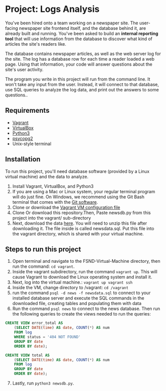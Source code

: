 # Project: Logs Analysis
You've been hired onto a team working on a newspaper site. The user-facing newspaper site frontend itself, and the database behind it, are already built and running. You've been asked to build an **internal reporting tool** that will use information from the database to discover what kind of articles the site's readers like.

The database contains newspaper articles, as well as the web server log for the site. The log has a database row for each time a reader loaded a web page. Using that information, your code will answer questions about the site's user activity.

The program you write in this project will run from the command line. It won't take any input from the user. Instead, it will connect to that database, use SQL queries to analyze the log data, and print out the answers to some questions..

## Requirements
* [Vagrant](https://www.vagrantup.com/downloads.html)
* [VirtualBox](https://www.virtualbox.org/wiki/Downloads)
* [Python3](https://www.python.org/downloads/)
* [psycopg2](http://initd.org/psycopg/docs/install.html)
* Unix-style terminal

## Installation
To run this project, you'll need database software (provided by a Linux virtual machine) and the data to analyze.

1. Install Vagrant, VirtualBox, and Python3
2. If you are using a Mac or Linux system, your regular terminal program will do just fine. On Windows, we recommend using the Git Bash terminal that comes with the [Git software](https://git-scm.com/downloads).
3. Clone or download the [Vagrant VM configuration file](https://github.com/udacity/fullstack-nanodegree-vm)
4. Clone Or download this repository.Then, Paste newsdb.py from this project into the vagrant/ sub-directory
5. Next, download the data [here](https://d17h27t6h515a5.cloudfront.net/topher/2016/August/57b5f748_newsdata/newsdata.zip). You will need to unzip this file after downloading it. The file inside is called newsdata.sql. Put this file into the vagrant directory, which is shared with your virtual machine.

## Steps to run this project
1. Open terminal and navigate to the FSND-Virtual-Machine directory, then run the command: `cd vagrant`.
2. Inside the vagrant subdirectory, run the command `vagrant up`. This will cause Vagrant to download the Linux operating system and install it.
3. Next, log into the virtual machine.: `vagrant up vagrant ssh`
4. Inside the VM, change directory to /vagrant: `cd /vagrant`
5. run the command `psql -d news -f newsdata.sql` to connect to your installed database server and execute the SQL commands in the downloaded file, creating tables and populating them with data
6. Run the command `psql news` to connect to the news database. Then run the following queries to create the views needed to run the queries:  

```sql
CREATE VIEW error_total AS
    (SELECT DATE(time) AS date, COUNT(*) AS num
    FROM log
    WHERE status = '404 NOT FOUND'
    GROUP BY date
    ORDER BY date);
```
```sql
CREATE VIEW total AS
    (SELECT DATE(time) AS date, COUNT(*) AS num
    FROM log
    GROUP BY date
    ORDER BY date);
```
7. Lastly, run `python3 newsdb.py`.    
